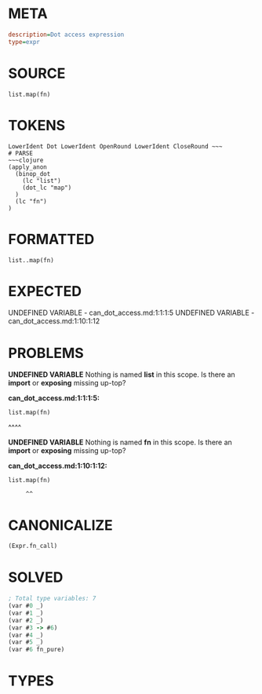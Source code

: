 # META
~~~ini
description=Dot access expression
type=expr
~~~
# SOURCE
~~~roc
list.map(fn)
~~~
# TOKENS
~~~text
LowerIdent Dot LowerIdent OpenRound LowerIdent CloseRound ~~~
# PARSE
~~~clojure
(apply_anon
  (binop_dot
    (lc "list")
    (dot_lc "map")
  )
  (lc "fn")
)
~~~
# FORMATTED
~~~roc
list..map(fn)
~~~
# EXPECTED
UNDEFINED VARIABLE - can_dot_access.md:1:1:1:5
UNDEFINED VARIABLE - can_dot_access.md:1:10:1:12
# PROBLEMS
**UNDEFINED VARIABLE**
Nothing is named **list** in this scope.
Is there an **import** or **exposing** missing up-top?

**can_dot_access.md:1:1:1:5:**
```roc
list.map(fn)
```
^^^^


**UNDEFINED VARIABLE**
Nothing is named **fn** in this scope.
Is there an **import** or **exposing** missing up-top?

**can_dot_access.md:1:10:1:12:**
```roc
list.map(fn)
```
         ^^


# CANONICALIZE
~~~clojure
(Expr.fn_call)
~~~
# SOLVED
~~~clojure
; Total type variables: 7
(var #0 _)
(var #1 _)
(var #2 _)
(var #3 -> #6)
(var #4 _)
(var #5 _)
(var #6 fn_pure)
~~~
# TYPES
~~~roc
~~~
